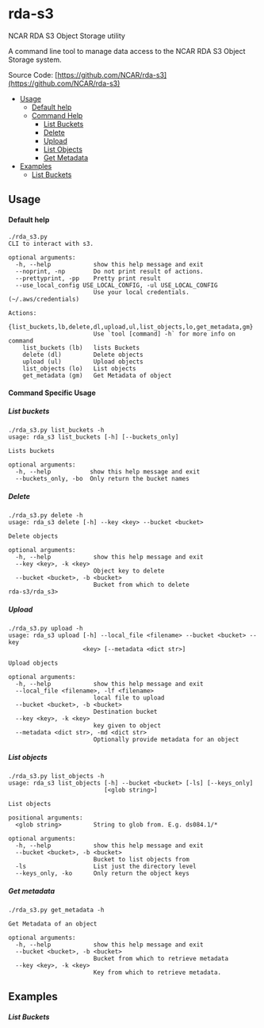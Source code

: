 # rda-s3
NCAR RDA S3 Object Storage utility

A command line tool to manage data access to the NCAR RDA S3 Object Storage
system.

Source Code: [https://github.com/NCAR/rda-s3](https://github.com/NCAR/rda-s3)


- [Usage](#Usage)
  + [Default help](#default-help)
  + [Command Help](#command-specific-usage)
    - [List Buckets](#list-buckets)
    - [Delete](#delete)
    - [Upload](#upload)
    - [List Objects](#list-objects)
    - [Get Metadata](#get-metadata)
- [Examples](#Examples)
  + [List Buckets](#list-buckets)
  

## Usage

#### Default help

```
./rda_s3.py
CLI to interact with s3.

optional arguments:
  -h, --help            show this help message and exit
  --noprint, -np        Do not print result of actions.
  --prettyprint, -pp    Pretty print result
  --use_local_config USE_LOCAL_CONFIG, -ul USE_LOCAL_CONFIG
                        Use your local credentials. (~/.aws/credentials)

Actions:
  {list_buckets,lb,delete,dl,upload,ul,list_objects,lo,get_metadata,gm}
                        Use `tool [command] -h` for more info on command
    list_buckets (lb)   lists Buckets
    delete (dl)         Delete objects
    upload (ul)         Upload objects
    list_objects (lo)   List objects
    get_metadata (gm)   Get Metadata of object
```

#### Command Specific Usage

##### List buckets

```
./rda_s3.py list_buckets -h 
usage: rda_s3 list_buckets [-h] [--buckets_only]

Lists buckets

optional arguments:
  -h, --help           show this help message and exit
  --buckets_only, -bo  Only return the bucket names
```

##### Delete

```
./rda_s3.py delete -h
usage: rda_s3 delete [-h] --key <key> --bucket <bucket>

Delete objects

optional arguments:
  -h, --help            show this help message and exit
  --key <key>, -k <key>
                        Object key to delete
  --bucket <bucket>, -b <bucket>
                        Bucket from which to delete
rda-s3/rda_s3> 

```

##### Upload

```
./rda_s3.py upload -h
usage: rda_s3 upload [-h] --local_file <filename> --bucket <bucket> --key
                     <key> [--metadata <dict str>]

Upload objects

optional arguments:
  -h, --help            show this help message and exit
  --local_file <filename>, -lf <filename>
                        local file to upload
  --bucket <bucket>, -b <bucket>
                        Destination bucket
  --key <key>, -k <key>
                        key given to object
  --metadata <dict str>, -md <dict str>
                        Optionally provide metadata for an object
```

##### List objects

```
./rda_s3.py list_objects -h
usage: rda_s3 list_objects [-h] --bucket <bucket> [-ls] [--keys_only]
                           [<glob string>]

List objects

positional arguments:
  <glob string>         String to glob from. E.g. ds084.1/*

optional arguments:
  -h, --help            show this help message and exit
  --bucket <bucket>, -b <bucket>
                        Bucket to list objects from
  -ls                   List just the directory level
  --keys_only, -ko      Only return the object keys
```

##### Get metadata

```
./rda_s3.py get_metadata -h

Get Metadata of an object

optional arguments:
  -h, --help            show this help message and exit
  --bucket <bucket>, -b <bucket>
                        Bucket from which to retrieve metadata
  --key <key>, -k <key>
                        Key from which to retrieve metadata.
```


## Examples

##### List Buckets







